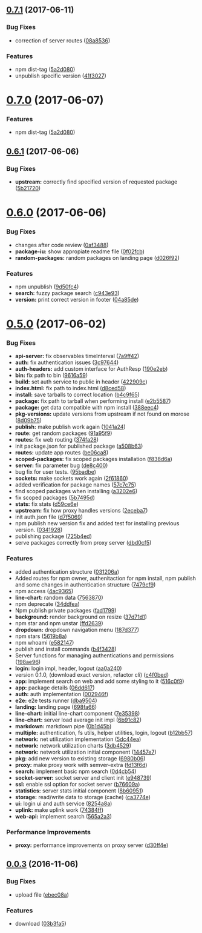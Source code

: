 <a name="0.7.1"></a>
## [0.7.1](https://github.com/bleenco/morose/compare/v0.6.1...v0.7.1) (2017-06-11)


### Bug Fixes

* correction of server routes ([08a8536](https://github.com/bleenco/morose/commit/08a8536))


### Features

* npm dist-tag ([5a2d080](https://github.com/bleenco/morose/commit/5a2d080))
* unpublish specific version ([41f3027](https://github.com/bleenco/morose/commit/41f3027))



<a name="0.7.0"></a>
# [0.7.0](https://github.com/bleenco/morose/compare/v0.6.1...v0.7.0) (2017-06-07)


### Features

* npm dist-tag ([5a2d080](https://github.com/bleenco/morose/commit/5a2d080))



<a name="0.6.1"></a>
## [0.6.1](https://github.com/bleenco/morose/compare/v0.6.0...v0.6.1) (2017-06-06)


### Bug Fixes

* **upstream:** correctly find specified version of requested package ([5b21720](https://github.com/bleenco/morose/commit/5b21720))



<a name="0.6.0"></a>
# [0.6.0](https://github.com/bleenco/morose/compare/v0.5.0...v0.6.0) (2017-06-06)


### Bug Fixes

* changes after code review ([0af3488](https://github.com/bleenco/morose/commit/0af3488))
* **package-iu:** show appropiate readme file ([0f02fcb](https://github.com/bleenco/morose/commit/0f02fcb))
* **random-packages:** random packages on landing page ([d026f92](https://github.com/bleenco/morose/commit/d026f92))


### Features

* npm unpublish ([9d50fc4](https://github.com/bleenco/morose/commit/9d50fc4))
* **search:** fuzzy package search ([c943e93](https://github.com/bleenco/morose/commit/c943e93))
* **version:** print correct version in footer ([04a85de](https://github.com/bleenco/morose/commit/04a85de))



<a name="0.5.0"></a>
# [0.5.0](https://github.com/bleenco/morose/compare/v0.0.3...v0.5.0) (2017-06-02)


### Bug Fixes

* **api-server:** fix observables timeInterval ([7a9ff42](https://github.com/bleenco/morose/commit/7a9ff42))
* **auth:** fix authentication issues ([3c97644](https://github.com/bleenco/morose/commit/3c97644))
* **auth-headers:** add custom interface for AuthResp ([190e2eb](https://github.com/bleenco/morose/commit/190e2eb))
* **bin:** fix path to bin ([9616a59](https://github.com/bleenco/morose/commit/9616a59))
* **build:** set auth service to public in header ([422909c](https://github.com/bleenco/morose/commit/422909c))
* **index.html:** fix path to index.html ([d8ced58](https://github.com/bleenco/morose/commit/d8ced58))
* **install:** save tarballs to correct location ([b4c9f65](https://github.com/bleenco/morose/commit/b4c9f65))
* **package:** fix path to tarball when performing install ([e2b5587](https://github.com/bleenco/morose/commit/e2b5587))
* **package:** get data compatible with npm install ([388eec4](https://github.com/bleenco/morose/commit/388eec4))
* **pkg-versions:** update versions from upstream if not found on morose ([8d09b75](https://github.com/bleenco/morose/commit/8d09b75))
* **publish:** make publish work again ([1041a24](https://github.com/bleenco/morose/commit/1041a24))
* **route:** get random packages ([91a95f9](https://github.com/bleenco/morose/commit/91a95f9))
* **routes:** fix web routing ([374fa28](https://github.com/bleenco/morose/commit/374fa28))
* init package.json for published package ([a508b63](https://github.com/bleenco/morose/commit/a508b63))
* **routes:** update app routes ([be06ca8](https://github.com/bleenco/morose/commit/be06ca8))
* **scoped-packages:** fix scoped packages installation ([f838d6a](https://github.com/bleenco/morose/commit/f838d6a))
* **server:** fix parameter bug ([de8c400](https://github.com/bleenco/morose/commit/de8c400))
* bug fix for user tests. ([95badbe](https://github.com/bleenco/morose/commit/95badbe))
* **sockets:** make sockets work again ([2f61860](https://github.com/bleenco/morose/commit/2f61860))
* added verification for package names ([57c7c75](https://github.com/bleenco/morose/commit/57c7c75))
* find scoped packages when installing ([a3202e6](https://github.com/bleenco/morose/commit/a3202e6))
* fix scoped packages ([5b7495d](https://github.com/bleenco/morose/commit/5b7495d))
* **stats:** fix stats ([d59ce6e](https://github.com/bleenco/morose/commit/d59ce6e))
* **upstream:** fix how proxy handles versions ([2eceba7](https://github.com/bleenco/morose/commit/2eceba7))
* init auth.json file ([d7f5069](https://github.com/bleenco/morose/commit/d7f5069))
* npm publish new version fix and added test for installing previous version. ([0341928](https://github.com/bleenco/morose/commit/0341928))
* publishing package ([725b4ed](https://github.com/bleenco/morose/commit/725b4ed))
* serve packages correctly from proxy server ([dbd0cf5](https://github.com/bleenco/morose/commit/dbd0cf5))


### Features

* added authentication structure ([031206a](https://github.com/bleenco/morose/commit/031206a))
* Added routes for npm owner, authenitaction for npm install, npm publish and some changes in authentication structure ([7479cf9](https://github.com/bleenco/morose/commit/7479cf9))
* npm access ([4ac9365](https://github.com/bleenco/morose/commit/4ac9365))
* **line-chart:** random data ([7563870](https://github.com/bleenco/morose/commit/7563870))
* npm deprecate ([34ddfea](https://github.com/bleenco/morose/commit/34ddfea))
* Npm publish private packages ([fad1799](https://github.com/bleenco/morose/commit/fad1799))
* **background:** render background on resize ([37d71d1](https://github.com/bleenco/morose/commit/37d71d1))
* npm star and npm unstar ([ffd2639](https://github.com/bleenco/morose/commit/ffd2639))
* **dropdown:** dropdown navigation menu ([187d377](https://github.com/bleenco/morose/commit/187d377))
* npm stars ([5619b8a](https://github.com/bleenco/morose/commit/5619b8a))
* npm whoami ([e582147](https://github.com/bleenco/morose/commit/e582147))
* publish and install commands ([b4f3428](https://github.com/bleenco/morose/commit/b4f3428))
* Server functions for managing authentications and permissions ([198ae96](https://github.com/bleenco/morose/commit/198ae96))
* **login:** login impl, header, logout ([aa0a240](https://github.com/bleenco/morose/commit/aa0a240))
* version 0.1.0, (download exact version, refactor cli) ([c4f0bed](https://github.com/bleenco/morose/commit/c4f0bed))
* **app:** implement search on web and add some styling to it ([516c0f9](https://github.com/bleenco/morose/commit/516c0f9))
* **app:** package details ([06dd617](https://github.com/bleenco/morose/commit/06dd617))
* **auth:** auth implementation ([002946f](https://github.com/bleenco/morose/commit/002946f))
* **e2e:** e2e tests runner ([dba9504](https://github.com/bleenco/morose/commit/dba9504))
* **landing:** landing page ([698fa66](https://github.com/bleenco/morose/commit/698fa66))
* **line-chart:** initial line-chart component ([7e35398](https://github.com/bleenco/morose/commit/7e35398))
* **line-chart:** server load average init impl ([6b91c82](https://github.com/bleenco/morose/commit/6b91c82))
* **markdown:** markdown pipe ([0b1d45b](https://github.com/bleenco/morose/commit/0b1d45b))
* **multiple:** authentication, fs utils, helper utilities, login, logout ([b12bb57](https://github.com/bleenco/morose/commit/b12bb57))
* **network:** net utilization implementation ([5dc44ea](https://github.com/bleenco/morose/commit/5dc44ea))
* **network:** network utilization charts ([3db4529](https://github.com/bleenco/morose/commit/3db4529))
* **network:** network utilization initial component ([14457e7](https://github.com/bleenco/morose/commit/14457e7))
* **pkg:** add new version to existing storage ([6980b06](https://github.com/bleenco/morose/commit/6980b06))
* **proxy:** make proxy work with semver-extra ([fd13f6d](https://github.com/bleenco/morose/commit/fd13f6d))
* **search:** implement basic npm search ([0d4cb54](https://github.com/bleenco/morose/commit/0d4cb54))
* **socket-server:** socket server and client init ([e948739](https://github.com/bleenco/morose/commit/e948739))
* **ssl:** enable ssl option for socket server ([b76609a](https://github.com/bleenco/morose/commit/b76609a))
* **statistics:** server stats initial component ([8b60951](https://github.com/bleenco/morose/commit/8b60951))
* **storage:** read/write data to storage (cache) ([ca3774e](https://github.com/bleenco/morose/commit/ca3774e))
* **ui:** login ui and auth service ([8254a8a](https://github.com/bleenco/morose/commit/8254a8a))
* **uplink:** make uplink work ([74384ff](https://github.com/bleenco/morose/commit/74384ff))
* **web-api:** implement search ([565a2a3](https://github.com/bleenco/morose/commit/565a2a3))


### Performance Improvements

* **proxy:** performance improvements on proxy server ([d30ff4e](https://github.com/bleenco/morose/commit/d30ff4e))



<a name="0.0.3"></a>
## [0.0.3](https://github.com/bleenco/morose/compare/03b3fa5...v0.0.3) (2016-11-06)


### Bug Fixes

* upload file ([ebec08a](https://github.com/bleenco/morose/commit/ebec08a))


### Features

* download ([03b3fa5](https://github.com/bleenco/morose/commit/03b3fa5))



